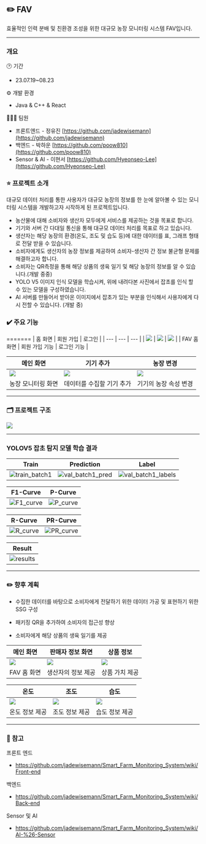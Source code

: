 ## ✏️ FAV

효율적인 인력 분배 및 친환경 조성을 위한 대규모 농장 모니터링 시스템 FAV입니다. 

---

### 개요

🕑 기간

- 23.07.19~08.23

⚙️ 개발 환경

- Java & C++ & React

👨‍👧‍👦 팀원

- 프론트엔드 - 정유진 [https://github.com/jadewisemann](https://github.com/jadewisemann)
- 백엔드 - 박하운 [https://github.com/poow810](https://github.com/poow810)
- Sensor & AI - 이현서 [https://github.com/Hyeonseo-Lee](https://github.com/Hyeonseo-Lee)


### ⭐ 프로젝트 소개

대규모 데이터 처리를 통한 사용자가 대규모 농장의 정보를 한 눈에 알아볼 수 있는 모니터링 시스템을 개발하고자 시작하게 된 프로젝트입니다.

- 농산물에 대해 소비자와 생산자 모두에게 서비스를 제공하는 것을 목표로 합니다.
- 기기와 서버 간 다대일 통신을 통해 대규모 데이터 처리를 목표로 하고 있습니다.
- 생산자는 해당 농장의 환경(온도, 조도 및 습도 등)에 대한 데이터를 표, 그래프 형태로 전달 받을 수 있습니다.
- 소비자에게도 생산자의 농장 정보를 제공하여 소비자-생산자 간 정보 불균형 문제를 해결하고자 합니다.
- 소비자는 QR측정을 통해 해당 상품의 생육 일기 및 해당 농장의 정보를 알 수 있습니다.(개발 중중)
- YOLO V5 이미지 인식 모델을 학습시켜, 위에 내려다본 사진에서 잡초를 인식 할 수 있는 모델을 구성하였습니다.
- AI 서버를 만들어서 받아온 이미지에서 잡초가 있는 부분을 인식해서 사용자에게 다시 전할 수 있습니다. (개발 중)

### ✔️ 주요 기능


=======
| 홈 화면 | 회원 가입 | 로그인 |
| --- | --- | --- |
| <img src="https://github.com/jadewisemann/Smart_Farm_Monitoring_System/assets/111109429/5513bb9a-53bf-4c46-81a8-442bc24a8b51"/> | <img src="https://github.com/jadewisemann/Smart_Farm_Monitoring_System/assets/111109429/53451a4e-2b19-48d0-877a-d48db3fdb0e2"/> | <img src="https://github.com/jadewisemann/Smart_Farm_Monitoring_System/assets/111109429/365360d9-c923-4276-aa51-af1ff55d9972"/> |
| FAV 홈 화면 | 회원 가입 기능 | 로그인 기능 |

| 메인 화면 | 기기 추가 | 농장 변경 |
| --- | --- | --- |
| <img src="https://github.com/jadewisemann/Smart_Farm_Monitoring_System/assets/111109429/fd5faae8-36d5-401d-b175-2dcd21c7823c"/> | <img src="https://github.com/jadewisemann/Smart_Farm_Monitoring_System/assets/111109429/2bac3233-0857-480c-b62f-e18a95849c0b"/> | <img src="https://github.com/jadewisemann/Smart_Farm_Monitoring_System/assets/111109429/dae619fd-c50b-4e78-a5f3-f0c66d8cb2a7"/> |
| 농장 모니터링 화면 | 데이터를 수집할 기기 추가 | 기기의 농장 속성 변경 |

---

### 🗂️ 프로젝트 구조

<img src="https://github.com/jadewisemann/Smart_Farm_Monitoring_System/assets/111109429/75f2c320-81c4-4d33-87f8-8889a40491c3"/>

---

### YOLOV5 잡초 탐지 모델 학습 결과
| Train | Prediction | Label |
| --- | --- | --- |
| ![train_batch1](https://github.com/Hyeonseo-Lee/colabtestcommit/assets/87067373/1439be2b-f56e-458e-971b-6f83290dc531) | ![val_batch1_pred](https://github.com/Hyeonseo-Lee/colabtestcommit/assets/87067373/978cc9bb-48db-4135-94bf-285d3e5ff3f0) | ![val_batch1_labels](https://github.com/Hyeonseo-Lee/colabtestcommit/assets/87067373/22450276-c7e4-4c10-8240-37ea598d8467) |


| F1-Curve | P-Curve |
| --- | --- | 
| ![F1_curve](https://github.com/Hyeonseo-Lee/colabtestcommit/assets/87067373/b9f76a13-ef92-4fa8-af83-18c94b540144) | ![P_curve](https://github.com/Hyeonseo-Lee/colabtestcommit/assets/87067373/5969bda1-cc38-4f9d-9cc0-b1208a4c7f6c) |


| R-Curve | PR-Curve |
| --- | --- |
| ![R_curve](https://github.com/Hyeonseo-Lee/colabtestcommit/assets/87067373/9ae5af20-0e95-4911-8212-75e53bd7acff) |   ![PR_curve](https://github.com/Hyeonseo-Lee/colabtestcommit/assets/87067373/f0695d20-cce4-4584-9be1-9141da4a4552) |


| Result |
| --- |
| ![results](https://github.com/Hyeonseo-Lee/colabtestcommit/assets/87067373/6ce414cb-2454-4a00-bdf6-6c4423bdbec8) |


---

### ✏️ 향후 계획

- 수집한 데이터를 바탕으로 소비자에게 전달하기 위한 데이터 가공 및 표현하기 위한 SSG 구성

- 패키징 QR을 추가하여 소비자의 접근성 향상

- 소비자에게 해당 상품의 생육 일기를 제공

| 메인 화면 | 판매자 정보 화면 | 상품 정보 |
| --- | --- | --- |
| <img src=https://github.com/jadewisemann/Smart_Farm_Monitoring_System/assets/111109429/cd67407e-9e43-43b1-a2fb-9a8b4ef8dd9c/> | <img src=https://github.com/jadewisemann/Smart_Farm_Monitoring_System/assets/111109429/1ea8235e-f323-4070-8e26-207d0cb75a31/> | <img src=https://github.com/jadewisemann/Smart_Farm_Monitoring_System/assets/111109429/ea148398-527b-43fa-badd-d863b0bd25fd/> |
| FAV 홈 화면 | 생산자의 정보 제공 | 상품 가치 제공 |

| 온도 | 조도 | 습도 |
| --- | --- | --- |
| <img src=https://github.com/jadewisemann/Smart_Farm_Monitoring_System/assets/111109429/356ed655-4b8b-4db9-af04-db2a719f41d8/> | <img src=https://github.com/jadewisemann/Smart_Farm_Monitoring_System/assets/111109429/9c2ff9e6-40d9-463f-afd3-ed69c0130f08/> | <img src=https://github.com/jadewisemann/Smart_Farm_Monitoring_System/assets/111109429/85d8de08-00e3-43ef-a2f3-9e6c38ce1a88/> |
| 온도 정보 제공 | 조도 정보 제공 | 습도 정보 제공 |

---

### 📌 참고

프론트 엔드

- https://github.com/jadewisemann/Smart_Farm_Monitoring_System/wiki/Front-end

백엔드

- https://github.com/jadewisemann/Smart_Farm_Monitoring_System/wiki/Back-end

Sensor 및 AI

- https://github.com/jadewisemann/Smart_Farm_Monitoring_System/wiki/AI-%26-Sensor


